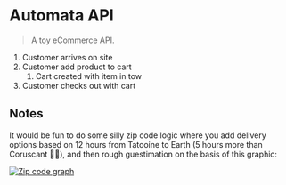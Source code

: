 # Automata API

> A toy eCommerce API.

1. Customer arrives on site
1. Customer add product to cart
    1. Cart created with item in tow
1. Customer checks out with cart

## Notes

It would be fun to do some silly zip code logic where you add delivery options based on 12 hours from Tatooine to Earth (5 hours more than Coruscant 🤷‍♂️), and then rough guestimation on the basis of this graphic: 

[![Zip code graph](https://upload.wikimedia.org/wikipedia/commons/6/6a/ZIP_code_zones.png)](https://upload.wikimedia.org/wikipedia/commons/2/24/ZIP_Code_zones.svg)
